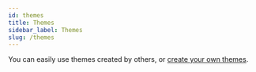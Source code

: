 ```yaml
---
id: themes
title: Themes
sidebar_label: Themes
slug: /themes
---
```


You can easily use themes created by others, or [create your own themes](/docs/developers/themes).
